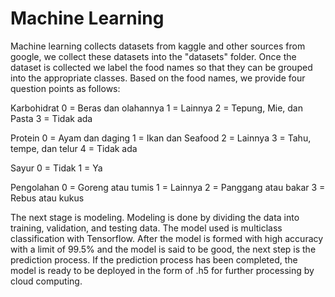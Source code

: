 # Machine Learning 

Machine learning collects datasets from kaggle and other sources from google, we collect these datasets into the "datasets" folder. Once the dataset is collected we label the food names so that they can be grouped into the appropriate classes. Based on the food names, we provide four question points as follows: 

Karbohidrat
0 = Beras dan olahannya
1 = Lainnya
2 = Tepung, Mie, dan Pasta
3 = Tidak ada

Protein
0 = Ayam dan daging
1 = Ikan dan Seafood
2 = Lainnya
3 = Tahu, tempe, dan telur
4 = Tidak ada

Sayur
0 = Tidak
1 = Ya

Pengolahan
0 = Goreng atau tumis
1 = Lainnya
2 = Panggang atau bakar
3 = Rebus atau kukus

The next stage is modeling. Modeling is done by dividing the data into training, validation, and testing data. The model used is multiclass classification with Tensorflow. After the model is formed with high accuracy with a limit of 99.5% and the model is said to be good, the next step is the prediction process. If the prediction process has been completed, the model is ready to be deployed in the form of .h5 for further processing by cloud computing.
